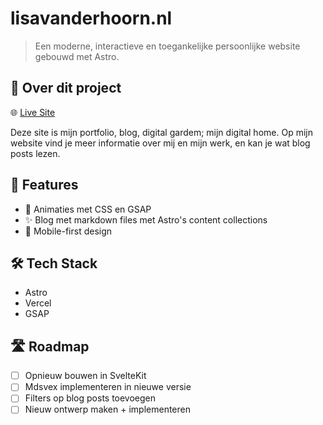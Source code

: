 # lisavanderhoorn.nl

> Een moderne, interactieve en toegankelijke persoonlijke website gebouwd met Astro.

## 📌 Over dit project

🌐 [Live Site](https://lisavanderhoorn.nl/)

Deze site is mijn portfolio, blog, digital gardem; mijn digital home. Op mijn website vind je meer informatie over mij en mijn werk, en kan je wat blog posts lezen.

## 🚀 Features

- 🎨 Animaties met CSS en GSAP
- ✨ Blog met markdown files met Astro's content collections
- 📱 Mobile-first design

## 🛠️ Tech Stack

- Astro
- Vercel
- GSAP

## 🛣️ Roadmap 

- [ ] Opnieuw bouwen in SvelteKit
- [ ] Mdsvex implementeren in nieuwe versie
- [ ] Filters op blog posts toevoegen
- [ ] Nieuw ontwerp maken + implementeren
